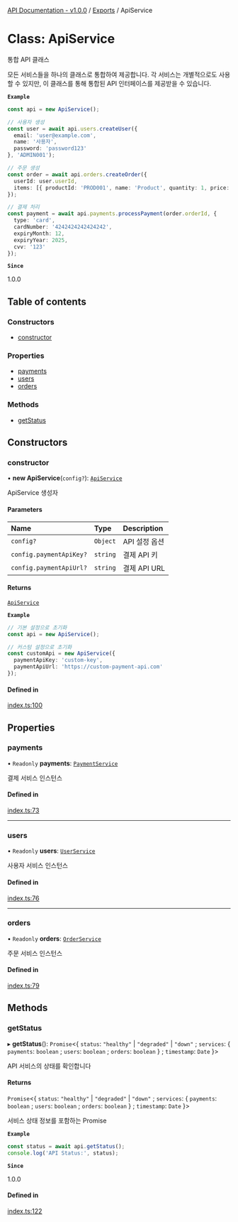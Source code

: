 [API Documentation - v1.0.0](../README.md) / [Exports](../modules.md) / ApiService

# Class: ApiService

통합 API 클래스

모든 서비스들을 하나의 클래스로 통합하여 제공합니다.
각 서비스는 개별적으로도 사용할 수 있지만, 이 클래스를 통해
통합된 API 인터페이스를 제공받을 수 있습니다.

**`Example`**

```typescript
const api = new ApiService();

// 사용자 생성
const user = await api.users.createUser({
  email: 'user@example.com',
  name: '사용자',
  password: 'password123'
}, 'ADMIN001');

// 주문 생성
const order = await api.orders.createOrder({
  userId: user.userId,
  items: [{ productId: 'PROD001', name: 'Product', quantity: 1, price: 10000 }]
});

// 결제 처리
const payment = await api.payments.processPayment(order.orderId, {
  type: 'card',
  cardNumber: '4242424242424242',
  expiryMonth: 12,
  expiryYear: 2025,
  cvv: '123'
});
```

**`Since`**

1.0.0

## Table of contents

### Constructors

- [constructor](ApiService.md#constructor)

### Properties

- [payments](ApiService.md#payments)
- [users](ApiService.md#users)
- [orders](ApiService.md#orders)

### Methods

- [getStatus](ApiService.md#getstatus)

## Constructors

### constructor

• **new ApiService**(`config?`): [`ApiService`](ApiService.md)

ApiService 생성자

#### Parameters

| Name | Type | Description |
| :------ | :------ | :------ |
| `config?` | `Object` | API 설정 옵션 |
| `config.paymentApiKey?` | `string` | 결제 API 키 |
| `config.paymentApiUrl?` | `string` | 결제 API URL |

#### Returns

[`ApiService`](ApiService.md)

**`Example`**

```typescript
// 기본 설정으로 초기화
const api = new ApiService();

// 커스텀 설정으로 초기화
const customApi = new ApiService({
  paymentApiKey: 'custom-key',
  paymentApiUrl: 'https://custom-payment-api.com'
});
```

#### Defined in

[index.ts:100](https://github.com/sysnet4admin/_Book_Claude-Code/blob/main/week3/Fri/code_doc_sync/src/api/index.ts#L100)

## Properties

### payments

• `Readonly` **payments**: [`PaymentService`](PaymentService.md)

결제 서비스 인스턴스

#### Defined in

[index.ts:73](https://github.com/sysnet4admin/_Book_Claude-Code/blob/main/week3/Fri/code_doc_sync/src/api/index.ts#L73)

___

### users

• `Readonly` **users**: [`UserService`](UserService.md)

사용자 서비스 인스턴스

#### Defined in

[index.ts:76](https://github.com/sysnet4admin/_Book_Claude-Code/blob/main/week3/Fri/code_doc_sync/src/api/index.ts#L76)

___

### orders

• `Readonly` **orders**: [`OrderService`](OrderService.md)

주문 서비스 인스턴스

#### Defined in

[index.ts:79](https://github.com/sysnet4admin/_Book_Claude-Code/blob/main/week3/Fri/code_doc_sync/src/api/index.ts#L79)

## Methods

### getStatus

▸ **getStatus**(): `Promise`\<\{ `status`: ``"healthy"`` \| ``"degraded"`` \| ``"down"`` ; `services`: \{ `payments`: `boolean` ; `users`: `boolean` ; `orders`: `boolean`  } ; `timestamp`: `Date`  }\>

API 서비스의 상태를 확인합니다

#### Returns

`Promise`\<\{ `status`: ``"healthy"`` \| ``"degraded"`` \| ``"down"`` ; `services`: \{ `payments`: `boolean` ; `users`: `boolean` ; `orders`: `boolean`  } ; `timestamp`: `Date`  }\>

서비스 상태 정보를 포함하는 Promise

**`Example`**

```typescript
const status = await api.getStatus();
console.log('API Status:', status);
```

**`Since`**

1.0.0

#### Defined in

[index.ts:122](https://github.com/sysnet4admin/_Book_Claude-Code/blob/main/week3/Fri/code_doc_sync/src/api/index.ts#L122)
